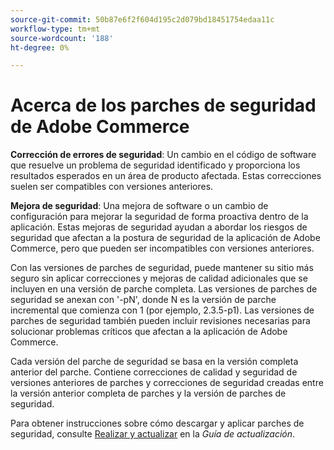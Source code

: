 ```yaml
---
source-git-commit: 50b87e6f2f604d195c2d079bd18451754edaa11c
workflow-type: tm+mt
source-wordcount: '188'
ht-degree: 0%

---
```

# Acerca de los parches de seguridad de Adobe Commerce

**Corrección de errores de seguridad**: Un cambio en el código de software que resuelve un problema de seguridad identificado y proporciona los resultados esperados en un área de producto afectada. Estas correcciones suelen ser compatibles con versiones anteriores.

**Mejora de seguridad**: Una mejora de software o un cambio de configuración para mejorar la seguridad de forma proactiva dentro de la aplicación. Estas mejoras de seguridad ayudan a abordar los riesgos de seguridad que afectan a la postura de seguridad de la aplicación de Adobe Commerce, pero que pueden ser incompatibles con versiones anteriores.

Con las versiones de parches de seguridad, puede mantener su sitio más seguro sin aplicar correcciones y mejoras de calidad adicionales que se incluyen en una versión de parche completa. Las versiones de parches de seguridad se anexan con &#39;-pN&#39;, donde N es la versión de parche incremental que comienza con 1 (por ejemplo, 2.3.5-p1). Las versiones de parches de seguridad también pueden incluir revisiones necesarias para solucionar problemas críticos que afectan a la aplicación de Adobe Commerce.

Cada versión del parche de seguridad se basa en la versión completa anterior del parche. Contiene correcciones de calidad y seguridad de versiones anteriores de parches y correcciones de seguridad creadas entre la versión anterior completa de parches y la versión de parches de seguridad.

Para obtener instrucciones sobre cómo descargar y aplicar parches de seguridad, consulte [Realizar y actualizar](../installation/composer.md#example---security-patch) en la _Guía de actualización_.
